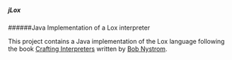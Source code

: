 ##### jLox

######Java Implementation of a Lox interpreter 

This project contains a Java implementation of the Lox language following the book [Crafting Interpreters](http://craftinginterpreters.com/) written by [Bob Nystrom](http://stuffwithstuff.com/).